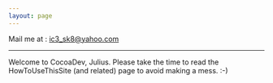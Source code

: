 ```yaml
---
layout: page
---
```




Mail me at : ic3_sk8@yahoo.com

----

Welcome to CocoaDev, Julius. Please take the time to read the HowToUseThisSite (and related) page to avoid making a mess. :-)
